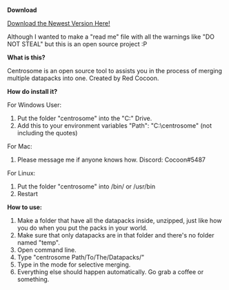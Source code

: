 **Download**

[Download the Newest Version Here!](https://github.com/RedCocoon/Centrosome/releases)

Although I wanted to make a "read me" file with all the warnings like "DO NOT STEAL" but this is an open source project :P

**What is this?**

Centrosome is an open source tool to assists you in the process of merging multiple datapacks into one. Created by Red Cocoon.

**How do install it?**

For Windows User:
1) Put the folder "centrosome" into the "C:" Drive.
2) Add this to your environment variables "Path":
"C:\centrosome" (not including the quotes)

For Mac:
1) Please message me if anyone knows how. Discord: Cocoon#5487

For Linux:
1) Put the folder "centrosome" into /bin/ or /usr/bin
2) Restart

**How to use:**

1) Make a folder that have all the datapacks inside, unzipped, just like how you do when you put the packs in your world.
2) Make sure that only datapacks are in that folder and there's no folder named "temp".
3) Open command line.
4) Type "centrosome Path/To/The/Datapacks/"
5) Type in the mode for selective merging.
6) Everything else should happen automatically. Go grab a coffee or something.
